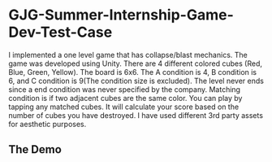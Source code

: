 # GJG-Summer-Internship-Game-Dev-Test-Case 
I implemented a one level game that has collapse/blast mechanics. The game was developed using Unity. There are 4 different colored cubes (Red, Blue, Green, Yellow). The board is 6x6. The A condition is 4, B condition is 6, and C condition is 9(The condition size is excluded). The level never ends since a end condition was never specified by the company. Matching condition is if two adjacent cubes are the same color. You can play by tapping any matched cubes. It will calculate your score based on the number of cubes you have destroyed. I have used different 3rd party assets for aesthetic purposes. 

## The Demo

